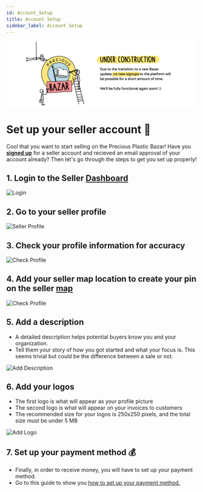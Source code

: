 ```yaml
---
id: Account_Setup
title: Account Setup
sidebar_label: Account Setup
---
```


<style>
:root {
  --highlight: #f7b77b;
  --hover: #f7b77b;
}
</style>

![Under Construction](../assets/Business/Under%20construction-white.png)


# Set up your seller account 👐
Cool that you want to start selling on the Precious Plastic Bazar! Have you **[signed up](https://bazar.preciousplastic.com/index.php?dispatch=companies.apply_for_vendor)** for a seller account and recieved an email approval of your account already? Then let's go through the steps to get you set up properly!

## 1. Login to the Seller [Dashboard](https://bazar.preciousplastic.com/vendor.php?dispatch=auth.login_form&return_url=vendor.php) 

![Login](../assets/Business/login.png)


## 2. Go to your seller profile

![Seller Profile](../assets/gif/seller_profile.gif)

 
## 3. Check your profile information for accuracy 

![Check Profile](../assets/Business/check_profile.png)

## 4. Add your seller map location to create your pin on the seller [map](https://bazar.preciousplastic.com/index.php?dispatch=companies.catalog)

![Check Profile](../assets/gif/seller_map.gif)


## 5. Add a description
- A detailed description helps potential buyers know you and your organization. 
- Tell them your story of how you got started and what your focus is. This seems trivial but could be the difference between a sale or not.

![Add Description](../assets/gif/Description.gif)


## 6. Add your logos 
- The first logo is what will appear as your profile picture
- The second logo is what will appear on your invoices to customers
- The recommended size for your logos is 250x250 pixels, and the total size must be under 5 MB

![Add Logo](../assets/gif/add_logo.gif)


## 7. Set up your payment method 💰
- Finally, in order to receive money, you will have to set up your payment method.
- Go to this guide to show you [how to set up your payment method.](https://community.preciousplastic.com/academy/business/Connect_Stripe)
